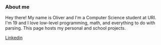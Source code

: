 ### About me

Hey there! My name is Oliver and I'm a Computer Science student at URI. I'm 19 and I love low-level programming, math, and everything to do with parsing. This page hosts my personal and school projects.


[Linkedin](https://www.linkedin.com/)
